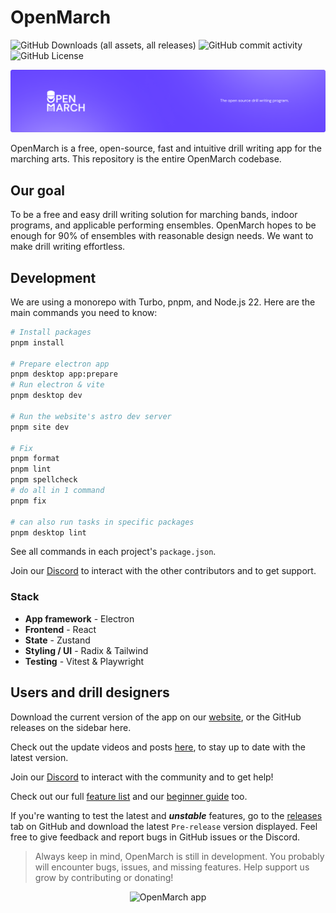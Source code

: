 # OpenMarch

![GitHub Downloads (all assets, all releases)](https://img.shields.io/github/downloads/OpenMarch/OpenMarch/total)
![GitHub commit activity](https://img.shields.io/github/commit-activity/m/OpenMarch/OpenMarch)
![GitHub License](https://img.shields.io/github/license/OpenMarch/OpenMarch)

![Banner](public/githubbanner.png)

OpenMarch is a free, open-source, fast and intuitive drill writing app for the marching arts. This repository is the entire OpenMarch codebase.

## Our goal

To be a free and easy drill writing solution for marching bands, indoor programs, and applicable performing ensembles. OpenMarch hopes to be enough for 90% of ensembles with reasonable design needs. We want to make drill writing effortless.

## Development

We are using a monorepo with Turbo, pnpm, and Node.js 22. Here are the main commands you need to know:

```bash
# Install packages
pnpm install

# Prepare electron app
pnpm desktop app:prepare
# Run electron & vite
pnpm desktop dev

# Run the website's astro dev server
pnpm site dev

# Fix
pnpm format
pnpm lint
pnpm spellcheck
# do all in 1 command
pnpm fix

# can also run tasks in specific packages
pnpm desktop lint
```

See all commands in each project's `package.json`.

Join our [Discord](https://discord.gg/eTsQ98uZzq) to interact with the other contributors and to get support.

### Stack

- **App framework** - Electron
- **Frontend** - React
- **State** - Zustand
- **Styling / UI** - Radix & Tailwind
- **Testing** - Vitest & Playwright

## Users and drill designers

Download the current version of the app on our [website](https://openmarch.com/download/), or the GitHub releases on the sidebar here.

Check out the update videos and posts [here](https://openmarch.com/blog/), to stay up to date with the latest version.

Join our [Discord](https://discord.gg/eTsQ98uZzq) to interact with the community and to get help!

Check out our full [feature list](https://openmarch.com/about/features/) and our [beginner guide](https://openmarch.com/guides/getting-started/) too.

If you're wanting to test the latest and **_unstable_** features, go to the [releases](https://github.com/OpenMarch/OpenMarch/releases) tab on GitHub and download the latest `Pre-release` version displayed. Feel free to give feedback and report bugs in GitHub issues or the Discord.

> Always keep in mind, OpenMarch is still in development. You probably will encounter bugs, issues, and missing features. Help support us grow by contributing or donating!

<div align="center"><img width="700" src="https://github.com/user-attachments/assets/7a744b9e-a3ea-4bb1-a120-6067288c2280" alt="OpenMarch app" /></div>
